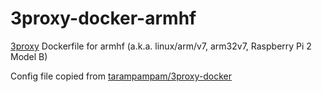 # 3proxy-docker-armhf

[3proxy][3proxy]  Dockerfile for armhf (a.k.a. linux/arm/v7, arm32v7, Raspberry Pi 2 Model
B)

Config file copied from
[tarampampam/3proxy-docker][configsrc]

[3proxy]: https://github.com/3proxy/3proxy
[configsrc]: https://github.com/tarampampam/3proxy-docker
